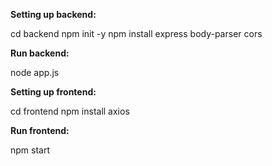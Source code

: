 **Setting up backend:**

cd backend
npm init -y
npm install express body-parser cors

**Run backend:**

node app.js

**Setting up frontend:**

cd frontend
npm install axios

**Run frontend:**

npm start
